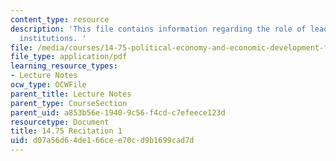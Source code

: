 ```yaml
---
content_type: resource
description: 'This file contains information regarding the role of leaders and democratic
  institutions. '
file: /media/courses/14-75-political-economy-and-economic-development-fall-2012/d07a56d64de166cee70cd9b1699cad7d_MIT14_75F12_Recitation1.pdf
file_type: application/pdf
learning_resource_types:
- Lecture Notes
ocw_type: OCWFile
parent_title: Lecture Notes
parent_type: CourseSection
parent_uid: a853b56e-1940-9c56-f4cd-c7efeece123d
resourcetype: Document
title: 14.75 Recitation 1
uid: d07a56d6-4de1-66ce-e70c-d9b1699cad7d
---
```

